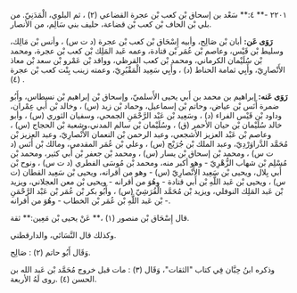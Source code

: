 ٢٢٠١ -** ٤:** سَعْد بن إسحاق بْن كعب بْن عجرة القضاعي (٢) ، ثم البلوي، الْمَدَنِيّ. من بلي بْن الحاف بْن كعب بْن قضاعة، حليف بني سَالِم، من الأنصار.

**رَوَى عَن:** أبان بْن صَالِح، وأبيه إِسْحَاق بْن كعب بْن عجرة (د ت س) ، وأنس بْن مَالِك، وسليط بْن قَيْس، وعاصم بْن عُمَر بْن قتادة، وعمه عَبد المَلِك بْن كعب بْن عجرة، ومحمد بْن سُلَيْمان الكرماني، ومحمد بْن كعب القرظي، وواقد بْن عَمْرو بْن سعد بْن معاذ الأَنْصارِيّ، وأَبِي ثمامة الحناط (د) ، وأَبِي سَعِيد الْمَقْبُرِيّ، وعمته زينب بِنْت كعب بْن عجرة (٤) .

**رَوَى عَنه:** إبراهيم بن محمد بن أَبي يحيى الأَسلميّ، وإسحاق بْن إبراهيم بْن نسطاس، وأَبُو ضمرة أَنَس بْن عياض، وحاتم بْن إسماعيل، وحماد بْن زيد (س) ، وخالد بْن أَبي عِمْران، وداود بْن قَيْس الفراء (د) ، وسَعِيد بْن عَبْد الرَّحْمَنِ الجمحي، وسفيان الثوري (س) ، وأبو خالد سُلَيْمان بْن حيان الأحمر (ق) ، وسُلَيْمان بْن سالم المدني،وشعبة بْن الحجاج (س) ، وعاصم بْن عَبْد العزيز الأشجعي، وعبد الرحمن بْن النعمان الأَنْصارِيّ، وعبد العزيز بْن مُحَمَّد الدَّراوَرْدِيّ، وعبد الملك بْن جُرَيْج (س) ، وعلي بْن عُمَر المقدمي، ومالك بْن أَنَس (د ت س) ، ومحمد بْن إسحاق بْن يسار (س) ، ومحمد بْن جعفر بْن أَبي كثير، ومحمد بْن مُسْلِم بْن شهاب الزُّهْرِيّ - وهو أكبر منه، ومحمد بْن مُوسَى الفطري (د ت س) ، ونوح بْن أَبي بِلال، ويحيى بْن سَعِيد الأَنْصارِيّ (س) - وهو من أقرانه، ويحيى بْن سَعِيد القطان (ت س) ، ويحيى بْن عَبد اللَّهِ بْن أَبي قتادة - وهُوَ من أقرانه - ويحيى بْن معن العجلاني، ويزيد بْن عَبد المَلِك النوفلي، ويزيد بْن مُحَمَّد الْقُرَشِيّ (س) ، وأَبُو بكر بْن عُمَر بْن عَبْد الرَّحْمَنِ بْن عَبد اللَّهِ بْن عُمَر بْن الخطاب - وهُوَ من أقرانه -.

قال إِسْحَاق بْن منصور (١) ،** عَنْ يحيى بْن مَعِين:** ثقة.

وكذلك قال النَّسَائي، والدارقطني.

وَقَال أَبُو حاتم (٢) : صَالِح.

وذكره ابنُ حِبَّان فِي كتاب "الثقات"، وَقَال (٣) : مات قبل خروج مُحَمَّد بْن عَبد الله بن الحسن (٤) .روى لَهُ الأربعة.